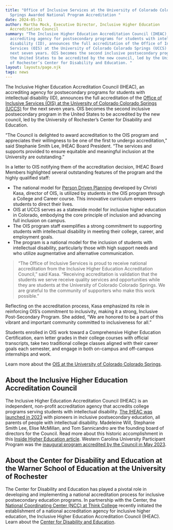 ```yaml
---
title: "Office of Inclusive Services at the University of Colorado Colorado
  Springs Awarded National Program Accreditation "
date: 2024-05-31
author: Martha Mock, Executive Director, Inclusive Higher Education
  Accreditation Council
summary: "The Inclusive Higher Education Accreditation Council (IHEAC), an
  accrediting agency for postsecondary programs for students with intellectual
  disability (ID), announces the full accreditation of the Office of Inclusive
  Services (OIS) at the University of Colorado Colorado Springs (UCCS) for the
  next seven years. OIS becomes the second inclusive postsecondary program in
  the United States to be accredited by the new council, led by the University
  of Rochester’s Center for Disability and Education. "
layout: layouts/page.njk
tags: news
---
```

The Inclusive Higher Education Accreditation Council (IHEAC), an accrediting agency for postsecondary programs for students with intellectual disability (ID), announces the full accreditation of the [Office of Inclusive Services (OIS) at the University of Colorado Colorado Springs (UCCS)](https://inclusiveservices.uccs.edu/) for the next seven years. OIS becomes the second inclusive postsecondary program in the United States to be accredited by the new council, led by the University of Rochester’s Center for Disability and Education. 

“The Council is delighted to award accreditation to the OIS program and appreciates their willingness to be one of the first to undergo accreditation,” said Stephanie Smith Lee, IHEAC Board President. “The services and supports provided to ensure equitable and meaningful inclusion at the University are outstanding.”

In a letter to OIS notifying them of the accreditation decision, IHEAC Board Members highlighted several outstanding features of the program and the highly qualified staff: 

* The national model for [Person Driven Planning](https://speakupcolorado.com/) developed by Christi Kasa, director of OIS, is utilized by students in the OIS program through a College and Career course. This innovative curriculum empowers students to direct their lives.
* OIS at UCCS serves as a statewide model for inclusive higher education in Colorado, embodying the core principle of inclusion and advancing full inclusion on campus.
* The OIS program staff exemplifies a strong commitment to supporting students with intellectual disability in meeting their college, career, and employment goals.
* The program is a national model for the inclusion of students with intellectual disability, particularly those with high support needs and who utilize augmentative and alternative communication.

> “The Office of Inclusive Services is proud to receive national accreditation from the Inclusive Higher Education Accreditation Council,” said Kasa. “Receiving accreditation is validation that the students we serve receive quality services and opportunities while they are students at the University of Colorado Colorado Springs. We are grateful to the community of supporters who make this work possible.” 

Reflecting on the accreditation process, Kasa emphasized its role in reinforcing OIS’s commitment to inclusivity, making it a strong, Inclusive Post-Secondary Program. She added, “We are honored to be a part of this vibrant and important community committed to inclusiveness for all.”

Students enrolled in OIS work toward a Comprehensive Higher Education Certification, earn letter grades in their college courses with official transcripts, take two traditional college classes aligned with their career goals each semester, and engage in both on-campus and off-campus internships and work.

Learn more about the [OIS at the University of Colorado Colorado Springs](https://inclusiveservices.uccs.edu/). 

## About the Inclusive Higher Education Accreditation Council

The Inclusive Higher Education Accreditation Council (IHEAC) is an independent, non-profit accreditation agency that accredits college programs serving students with intellectual disability. [The IHEAC was launched in 2023](https://www.iheacouncil.org/) with pioneers in inclusive postsecondary education, all parents of people with intellectual disability. Madeleine Will, Stephanie Smith Lee, Elise McMillan, and Tom Sannicandro are the founding board of directors for the Council. Read more about this historic accomplishment in this [Inside Higher Education article](https://www.insidehighered.com/news/2023/03/27/accreditor-emerging-intellectual-disabilities-programs). Western Carolina University Participant Program was the [inaugural program accredited by the Council in May 2023](https://thinkcollege.net/think-college-news/western-carolina-university-up-program-first-postsecondary-program-for-students-0). 

## About the Center for Disability and Education at the Warner School of Education at the University of Rochester

The Center for Disability and Education has played a pivotal role in developing and implementing a national accreditation process for inclusive postsecondary education programs. In partnership with the Center, the [National Coordinating Center (NCC) at Think College](https://thinkcollege.net/projects/ncc/program-accreditation) recently initiated the establishment of a national accreditation agency for inclusive higher education, the Inclusive Higher Education Accreditation Council (IHEAC). Learn about the [Center for Disability and Education](https://www.rochester.edu/warner/cde/accreditation/).
